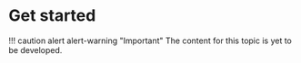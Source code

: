 # Get started

!!! caution alert alert-warning "Important"
    The content for this topic is yet to be developed.
